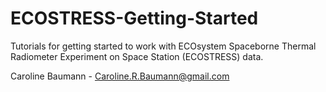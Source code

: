 # ECOSTRESS-Getting-Started
Tutorials for getting started to work with ECOsystem Spaceborne Thermal Radiometer Experiment on Space Station (ECOSTRESS) data.

Caroline Baumann - Caroline.R.Baumann@gmail.com
